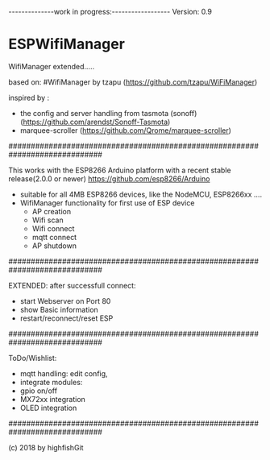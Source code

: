 --------------work in progress:------------------
Version: 0.9



# ESPWifiManager
WifiManager extended.....

based on:
#WifiManager by tzapu (https://github.com/tzapu/WiFiManager)

inspired by :
- the config and server handling from tasmota (sonoff) (https://github.com/arendst/Sonoff-Tasmota)
- marquee-scroller (https://github.com/Qrome/marquee-scroller)

#############################################################################

This works with the ESP8266 Arduino platform with a recent stable release(2.0.0 or newer) 
https://github.com/esp8266/Arduino


- suitable for all 4MB ESP8266 devices, like the NodeMCU, ESP8266xx ....
- WifiManager functionality for first use of ESP device
  - AP creation
  - Wifi scan
  - Wifi connect
  - mqtt connect
  - AP shutdown
  
#############################################################################

EXTENDED:
 after successfull connect:
- start Webserver on Port 80
- show Basic information
- restart/reconnect/reset ESP

#############################################################################

ToDo/Wishlist:
- mqtt handling: edit config, 
- integrate modules:
 - gpio on/off
 - MX72xx integration
 - OLED integration

 #############################################################################
 
 (c) 2018 by highfishGit
 
